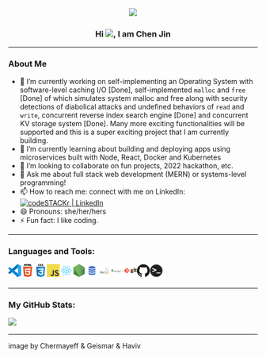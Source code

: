 <div align="center">
  <img margin="auto" width="50%" height="auto"
       src="https://mir-s3-cdn-cf.behance.net/project_modules/1400/31460c94006031.5e737d384a2c7.gif"/>
</div> 
<h3 align="center">Hi <img src="https://raw.githubusercontent.com/MartinHeinz/MartinHeinz/master/wave.gif" width="20">, I am Chen Jin</h3>
  
<!--
**chen-jin021/chen-jin021** is a ✨ _special_ ✨ repository because its `README.md` (this file) appears on your GitHub profile.

Here are some ideas to get you started:
- 🤔 I’m looking for help with ...
-->

---

### About Me

- 🔭 I’m currently working on self-implementing an Operating System with software-level caching I/O [Done], self-implemented `malloc` and `free` [Done] of which simulates system malloc and free along with security detections of diabolical attacks and undefined behaviors of `read` and `write`, concurrent reverse index search engine [Done] and concurrent KV storage system [Done]. Many more exciting functionalities will be supported and this is a super exciting project that I am currently building.
- 🌱 I’m currently learning about building and deploying apps using microservices built with Node, React, Docker and Kubernetes
- 👯 I’m looking to collaborate on fun projects, 2022 hackathon, etc.
- 💬 Ask me about full stack web development (MERN) or systems-level programming!
- 📫 How to reach me: connect with me on LinkedIn: [<img alt="codeSTACKr | LinkedIn" width="22px" src="https://cdn.jsdelivr.net/npm/simple-icons@v3/icons/linkedin.svg" />][linkedin]
- 😄 Pronouns: she/her/hers
- ⚡ Fun fact: I like coding.

--- 

### Languages and Tools:

<img align="left" alt="Visual Studio Code" width="26px" src="https://raw.githubusercontent.com/github/explore/80688e429a7d4ef2fca1e82350fe8e3517d3494d/topics/visual-studio-code/visual-studio-code.png" />
<img align="left" alt="HTML5" width="26px" 
     src="https://raw.githubusercontent.com/github/explore/80688e429a7d4ef2fca1e82350fe8e3517d3494d/topics/html/html.png" />
<img align="left" alt="CSS3" width="26px" src="https://raw.githubusercontent.com/github/explore/80688e429a7d4ef2fca1e82350fe8e3517d3494d/topics/css/css.png" />
<img align="left" alt="JavaScript" width="26px"
     src="https://raw.githubusercontent.com/github/explore/80688e429a7d4ef2fca1e82350fe8e3517d3494d/topics/javascript/javascript.png" />
<img align="left" alt="React" width="26px" src="https://raw.githubusercontent.com/github/explore/80688e429a7d4ef2fca1e82350fe8e3517d3494d/topics/react/react.png" />
<img align="left" alt="Node.js" width="26px" src="https://raw.githubusercontent.com/github/explore/80688e429a7d4ef2fca1e82350fe8e3517d3494d/topics/nodejs/nodejs.png" />
<img align="left" alt="SQL" width="26px" src="https://raw.githubusercontent.com/github/explore/80688e429a7d4ef2fca1e82350fe8e3517d3494d/topics/sql/sql.png" />
<img align="left" alt="MySQL" width="26px"
     src="https://raw.githubusercontent.com/github/explore/80688e429a7d4ef2fca1e82350fe8e3517d3494d/topics/mysql/mysql.png" />
<img align="left" alt="MongoDB" width="26px" src="https://raw.githubusercontent.com/github/explore/80688e429a7d4ef2fca1e82350fe8e3517d3494d/topics/mongodb/mongodb.png" />
<img align="left" alt="Git" width="26px" src="https://raw.githubusercontent.com/github/explore/80688e429a7d4ef2fca1e82350fe8e3517d3494d/topics/git/git.png" />
<img align="left" alt="GitHub" width="26px"
     src="https://raw.githubusercontent.com/github/explore/78df643247d429f6cc873026c0622819ad797942/topics/github/github.png" />
<img align="left" alt="Terminal" width="26px"
     src="https://raw.githubusercontent.com/github/explore/80688e429a7d4ef2fca1e82350fe8e3517d3494d/topics/terminal/terminal.png" />
<br/>
<br/>

--- 

### My GitHub Stats:

<img src="https://github-readme-stats.vercel.app/api?username=chen-jin021&&show_icons=true&title_color=ffffff&icon_color=ffba2c&text_color=daf7dc&bg_color=191919">

---
<div>
  <span>image by Chermayeff & Geismar & Haviv</span>
</div> 

[linkedin]: https://www.linkedin.com/in/chen-jin-nyu/
